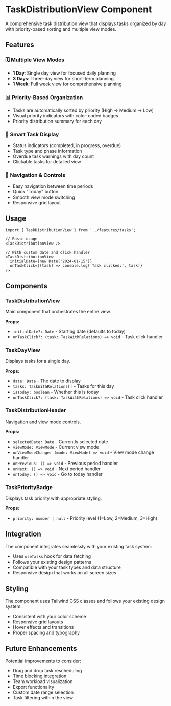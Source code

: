 # TaskDistributionView Component

A comprehensive task distribution view that displays tasks organized by day with priority-based sorting and multiple view modes.

## Features

### 🗓️ Multiple View Modes
- **1 Day**: Single day view for focused daily planning
- **3 Days**: Three-day view for short-term planning
- **1 Week**: Full week view for comprehensive planning

### 📊 Priority-Based Organization
- Tasks are automatically sorted by priority (High → Medium → Low)
- Visual priority indicators with color-coded badges
- Priority distribution summary for each day

### 🎯 Smart Task Display
- Status indicators (completed, in progress, overdue)
- Task type and phase information
- Overdue task warnings with day count
- Clickable tasks for detailed view

### 🧭 Navigation & Controls
- Easy navigation between time periods
- Quick "Today" button
- Smooth view mode switching
- Responsive grid layout

## Usage

```tsx
import { TaskDistributionView } from '../features/tasks';

// Basic usage
<TaskDistributionView />

// With custom date and click handler
<TaskDistributionView 
  initialDate={new Date('2024-01-15')}
  onTaskClick={(task) => console.log('Task clicked:', task)}
/>
```

## Components

### TaskDistributionView
Main component that orchestrates the entire view.

**Props:**
- `initialDate?: Date` - Starting date (defaults to today)
- `onTaskClick?: (task: TaskWithRelations) => void` - Task click handler

### TaskDayView
Displays tasks for a single day.

**Props:**
- `date: Date` - The date to display
- `tasks: TaskWithRelations[]` - Tasks for this day
- `isToday: boolean` - Whether this is today
- `onTaskClick?: (task: TaskWithRelations) => void` - Task click handler

### TaskDistributionHeader
Navigation and view mode controls.

**Props:**
- `selectedDate: Date` - Currently selected date
- `viewMode: ViewMode` - Current view mode
- `onViewModeChange: (mode: ViewMode) => void` - View mode change handler
- `onPrevious: () => void` - Previous period handler
- `onNext: () => void` - Next period handler
- `onToday: () => void` - Go to today handler

### TaskPriorityBadge
Displays task priority with appropriate styling.

**Props:**
- `priority: number | null` - Priority level (1=Low, 2=Medium, 3=High)

## Integration

The component integrates seamlessly with your existing task system:

- Uses `useTasks` hook for data fetching
- Follows your existing design patterns
- Compatible with your task types and data structure
- Responsive design that works on all screen sizes

## Styling

The component uses Tailwind CSS classes and follows your existing design system:
- Consistent with your color scheme
- Responsive grid layouts
- Hover effects and transitions
- Proper spacing and typography

## Future Enhancements

Potential improvements to consider:
- Drag and drop task rescheduling
- Time blocking integration
- Team workload visualization
- Export functionality
- Custom date range selection
- Task filtering within the view

